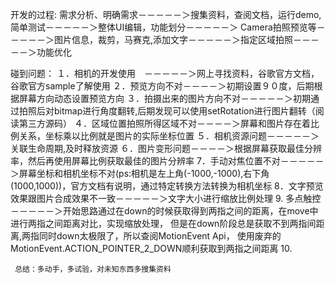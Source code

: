 开发的过程:
    需求分析、明确需求－－－－－＞搜集资料，查阅文档，运行demo,简单测试－－－－－＞整体UI编辑，功能划分－－－－－＞
    Camera拍照预览等－－－－－＞图片信息，裁剪，马赛克,添加文字－－－－－＞指定区域拍照－－－－－＞功能优化


碰到问题：
    １．相机的开发使用　－－－－－＞网上寻找资料，谷歌官方文档，谷歌官方sample了解使用
    ２．预览方向不对－－－－＞初期设置９０度，后期根据屏幕方向动态设置预览方向
    ３．拍摄出来的图片方向不对－－－－－＞初期通过拍照后对bitmap进行角度翻转,后期发现可以使用setRotation进行图片翻转（阅读第三方源码）
    ４．区域位置拍照所得区域不对－－－－＞屏幕和图片存在着比例关系，坐标乘以比例就是图片的实际坐标位置
    ５．相机资源问题－－－－－＞关联生命周期,及时释放资源
    ６．图片变形问题－－－－＞根据屏幕获取最佳分辨率，然后再使用屏幕比例获取最佳的图片分辨率
     7．手动对焦位置不对－－－－－＞屏幕坐标和相机坐标不对(ps:相机是左上角(-1000,-1000),右下角(1000,1000))，官方文档有说明，通过特定转换方法转换为相机坐标
     8．文字预览效果跟图片合成效果不一致－－－－－＞文字大小进行缩放比例处理
     9. 多点触控－－－－－＞开始思路通过在down的时候获取得到两指之间的距离，在move中进行两指之间距离对比，实现缩放处理，
     但是在down阶段总是获取不到两指间距离,两指同时down太极限了，所以查阅MotionEvent Api，
     使用废弃的MotionEvent.ACTION_POINTER_2_DOWN顺利获取到两指之间距离
     10.

     总结：多动手，多试验，对未知东西多搜集资料